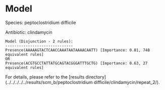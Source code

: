 
# Model

Species: peptoclostridium difficile

Antibiotic: clindamycin

```
Model (Disjunction - 2 rules):
------------------------------
Presence(AAAAAGTACTCAACCAAATAATAAAACAATT) [Importance: 0.81, 748 equivalent rules]
OR
Presence(ACGTGCCTATTATGCAGTACGGGATTTGCTG) [Importance: 0.63, 27 equivalent rules]

```

For details, please refer to the [results directory](../../../../../results/scm_b/peptoclostridium difficile/clindamycin/repeat_2/).

